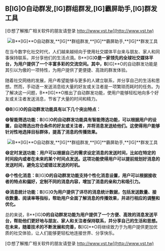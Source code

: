 ## **B**[IG]**O自动群发,**[IG]**群组群发,**[IG]**霸屏助手,**[IG]**群发工具**

[😍想了解推广相关软件的朋友请登录 http://www.vst.tw](http://www.vst.tw)

 <center><img src="https://vst.tw/MP4/tuiguang/png/5.png" alt="B**[IG]**O自动群发,**[IG]**群组群发,**[IG]**霸屏助手,**[IG]**群发工具"></center>

在当今数字化社交时代，人们越来越倾向于使用社交媒体平台来与朋友、家人和同事保持联系，并分享他们的生活点滴。B**[IG]**O是一家领先的全球社交媒体平台，为用户提供了一个丰富多彩的交流空间。其中，B**[IG]**O的自动群发功能是其引以为傲的一项特性，为用户提供了更便捷、高效的群发体验。

随着社交网络的发展，用户希望能够与更多的人建立联系，并分享自己的生活和思想。然而，手动逐一发送消息给大量的好友或关注者是一项繁琐而耗时的任务。为了解决这一问题，B**[IG]**O推出了自动群发功能，使用户能够轻松地向多个好友或关注者发送消息，节省了大量的时间和精力。

**😄B**[IG]**O的自动群发功能具有以下几个突出特点：**

**😄智能筛选功能：B**[IG]**O的自动群发功能具有智能筛选功能，可以根据用户的设置，自动筛选出符合条件的好友或关注者，并将消息发送给他们。这使得用户能够针对性地选择目标群体，提高了消息的传播效果。**

 <center><img src="https://vst.tw/MP4/tuiguang/png/0.png" alt="B**[IG]**O自动群发,**[IG]**群组群发,**[IG]**霸屏助手,**[IG]**群发工具"></center>

**😄定时发送功能：用户可以根据自己的需求设定消息的发送时间，比如在特定的时间段内或者在未来的某个时间点发送。这项功能使得用户可以提前规划好消息的发送时间，避免忘记或错过发送的时机。**

**😄个性化消息：B**[IG]**O的自动群发功能支持个性化消息设置，用户可以根据接收者的特点和偏好，定制不同的消息内容，增加了消息的亲和力和吸引力。**

**😄消息统计功能：B**[IG]**O为用户提供了详尽的消息统计数据，包括发送数量、接收数量、阅读率等指标，帮助用户全面了解消息的传播效果，并进行相应的调整和优化。**

总的来说，B**[IG]**O的自动群发功能为用户提供了一个方便、高效的消息发送平台，帮助他们更好地与朋友、家人和关注者保持联系，并分享自己的生活和思想。在未来，随着技术的不断发展和完善，B**[IG]**O将继续致力于为用户提供更加优质的社交体验，让人们能够更轻松地连接世界、分享快乐。

[😍想了解推广相关软件的朋友请登录 http://www.vst.tw](http://www.vst.tw)



